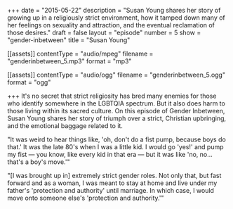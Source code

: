 +++
date = "2015-05-22"
description = "Susan Young shares her story of growing up in a religiously strict environment, how it tamped down many of her feelings on sexuality and attraction, and the eventual reclamation of those desires."
draft = false
layout = "episode"
number = 5
show = "gender-inbetween"
title = "Susan Young"

[[assets]]
  contentType = "audio/mpeg"
  filename = "genderinbetween_5.mp3"
  format = "mp3"

[[assets]]
  contentType = "audio/ogg"
  filename = "genderinbetween_5.ogg"
  format = "ogg"

+++
It's no secret that strict religiosity has bred many enemies for those who identify somewhere in the LGBTQIA spectrum. But it also does harm to those living within its sacred culture. On this episode of Gender Inbetween, Susan Young shares her story of triumph over a strict, Christian upbringing, and the emotional baggage related to it.

"It was weird to hear things like, 'oh, don't do a fist pump, because boys do that.' It was the late 80's when I was a little kid. I would go 'yes!' and pump my fist &mdash; you know, like every kid in that era &mdash; but it was like 'no, no... that's a boy's move.'"

"[I was brought up in] extremely strict gender roles. Not only that, but fast forward and as a woman, I was meant to stay at home and live under my father's 'protection and authority' until marriage. In which case, I would move onto someone else's 'protection and authority.'"